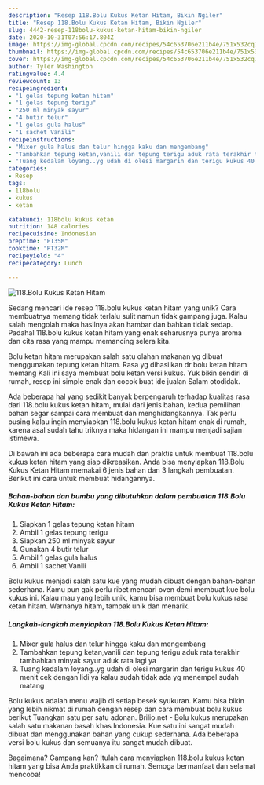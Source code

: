 ```yaml
---
description: "Resep 118.Bolu Kukus Ketan Hitam, Bikin Ngiler"
title: "Resep 118.Bolu Kukus Ketan Hitam, Bikin Ngiler"
slug: 4442-resep-118bolu-kukus-ketan-hitam-bikin-ngiler
date: 2020-10-31T07:56:17.804Z
image: https://img-global.cpcdn.com/recipes/54c653706e211b4e/751x532cq70/118bolu-kukus-ketan-hitam-foto-resep-utama.jpg
thumbnail: https://img-global.cpcdn.com/recipes/54c653706e211b4e/751x532cq70/118bolu-kukus-ketan-hitam-foto-resep-utama.jpg
cover: https://img-global.cpcdn.com/recipes/54c653706e211b4e/751x532cq70/118bolu-kukus-ketan-hitam-foto-resep-utama.jpg
author: Tyler Washington
ratingvalue: 4.4
reviewcount: 13
recipeingredient:
- "1 gelas tepung ketan hitam"
- "1 gelas tepung terigu"
- "250 ml minyak sayur"
- "4 butir telur"
- "1 gelas gula halus"
- "1 sachet Vanili"
recipeinstructions:
- "Mixer gula halus dan telur hingga kaku dan mengembang"
- "Tambahkan tepung ketan,vanili dan tepung terigu aduk rata terakhir tambahkan minyak sayur aduk rata lagi ya"
- "Tuang kedalam loyang..yg udah di olesi margarin dan terigu kukus 40 menit cek dengan lidi ya kalau sudah tidak ada yg menempel sudah matang"
categories:
- Resep
tags:
- 118bolu
- kukus
- ketan

katakunci: 118bolu kukus ketan 
nutrition: 148 calories
recipecuisine: Indonesian
preptime: "PT35M"
cooktime: "PT32M"
recipeyield: "4"
recipecategory: Lunch

---
```



![118.Bolu Kukus Ketan Hitam](https://img-global.cpcdn.com/recipes/54c653706e211b4e/751x532cq70/118bolu-kukus-ketan-hitam-foto-resep-utama.jpg)

Sedang mencari ide resep 118.bolu kukus ketan hitam yang unik? Cara membuatnya memang tidak terlalu sulit namun tidak gampang juga. Kalau salah mengolah maka hasilnya akan hambar dan bahkan tidak sedap. Padahal 118.bolu kukus ketan hitam yang enak seharusnya punya aroma dan cita rasa yang mampu memancing selera kita.

Bolu ketan hitam merupakan salah satu olahan makanan yg dibuat menggunakan tepung ketan hitam. Rasa yg dihasilkan dr bolu ketan hitam memang Kali ini saya membuat bolu ketan versi kukus. Yuk bikin sendiri di rumah, resep ini simple enak dan cocok buat ide jualan Salam otodidak.

Ada beberapa hal yang sedikit banyak berpengaruh terhadap kualitas rasa dari 118.bolu kukus ketan hitam, mulai dari jenis bahan, kedua pemilihan bahan segar sampai cara membuat dan menghidangkannya. Tak perlu pusing kalau ingin menyiapkan 118.bolu kukus ketan hitam enak di rumah, karena asal sudah tahu triknya maka hidangan ini mampu menjadi sajian istimewa.


Di bawah ini ada beberapa cara mudah dan praktis untuk membuat 118.bolu kukus ketan hitam yang siap dikreasikan. Anda bisa menyiapkan 118.Bolu Kukus Ketan Hitam memakai 6 jenis bahan dan 3 langkah pembuatan. Berikut ini cara untuk membuat hidangannya.

<!--inarticleads1-->

##### Bahan-bahan dan bumbu yang dibutuhkan dalam pembuatan 118.Bolu Kukus Ketan Hitam:

1. Siapkan 1 gelas tepung ketan hitam
1. Ambil 1 gelas tepung terigu
1. Siapkan 250 ml minyak sayur
1. Gunakan 4 butir telur
1. Ambil 1 gelas gula halus
1. Ambil 1 sachet Vanili


Bolu kukus menjadi salah satu kue yang mudah dibuat dengan bahan-bahan sederhana. Kamu pun gak perlu ribet mencari oven demi membuat kue bolu kukus ini. Kalau mau yang lebih unik, kamu bisa membuat bolu kukus rasa ketan hitam. Warnanya hitam, tampak unik dan menarik. 

<!--inarticleads2-->

##### Langkah-langkah menyiapkan 118.Bolu Kukus Ketan Hitam:

1. Mixer gula halus dan telur hingga kaku dan mengembang
1. Tambahkan tepung ketan,vanili dan tepung terigu aduk rata terakhir tambahkan minyak sayur aduk rata lagi ya
1. Tuang kedalam loyang..yg udah di olesi margarin dan terigu kukus 40 menit cek dengan lidi ya kalau sudah tidak ada yg menempel sudah matang


Bolu kukus adalah menu wajib di setiap besek syukuran. Kamu bisa bikin yang lebih nikmat di rumah dengan resep dan cara membuat bolu kukus berikut Tuangkan satu per satu adonan. Brilio.net - Bolu kukus merupakan salah satu makanan basah khas Indonesia. Kue satu ini sangat mudah dibuat dan menggunakan bahan yang cukup sederhana. Ada beberapa versi bolu kukus dan semuanya itu sangat mudah dibuat. 

Bagaimana? Gampang kan? Itulah cara menyiapkan 118.bolu kukus ketan hitam yang bisa Anda praktikkan di rumah. Semoga bermanfaat dan selamat mencoba!

